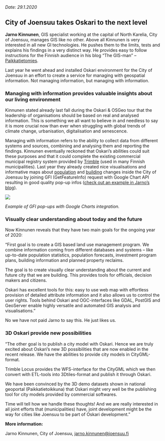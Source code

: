 *Date: 29.1.2020*

## City of Joensuu takes Oskari to the next level
**Jarno Kinnunen**, GIS specialist working at the capital of North Karelia, City of Joensuu, manages GIS like no other. 
Above all Kinnunen is very interested in all new GI technologies. He pushes them to the limits, tests and explains his findings in a very distinct way. He provides easy to follow instructions for the Finnish audience in his blog “The GIS-man” – [Paikkatietomies](https://www.paikkatietomies.fi/). 

Last year he went ahead and installed Oskari environment for the City of Joensuu in an effort to create a service for managing with geospatial information. Not managing information, but managing with information. 

### Managing with information provides valuable insights about our living environment

Kinnunen stated already last fall during the Oskari & OSGeo tour that the leadership of organisations should be based on real and analysed information. This is something we all want to believe in and needless to say it is more crucial now than ever when struggling with global trends of climate change, urbanisation, digitalisation and senescence.

Managing with information refers to the ability to collect data from different systems and sources, combining and analysing them and reporting the findings. Kinnunen eventually reckoned that Oskari’s abilities could suit these purposes and that it could complete the existing commercial municipal registry system provided by [Trimble](https://www.trimble.com/) (used in many Finnish municipalities). Last year they already created nice visualisations and informative maps about [population](https://oskari.joensuu.fi/?zoomLevel=8&coord=641888.7390984665_6944235.880752566&mapLayers=20+100+default,115+100+Muutos:%202014%20-%20nykyhetki&uuid=8c4d8671-cd00-41eb-992a-0aa6f21c463c&noSavedState=true&showIntro=false) and [building](https://oskari.joensuu.fi/?zoomLevel=8&coord=642621.2491746544_6944036.380971023&mapLayers=20+100+default,126+100+,129+100+,130+100+&uuid=8c4d8671-cd00-41eb-992a-0aa6f21c463c&noSavedState=true&showIntro=false) changes inside the City of Joensuu by joining GFI (GetFeatureInfo) request with Google Chart API resulting in good quality pop-up infos ([check out an example in Jarno’s blog](https://www.paikkatietomies.fi/webbikartta-oskari-karttapalvelun-avulla/)).

<img src="/images/gallery/joensuu.png" class="img-responsive"/>

*Example of GFI pop-ups with Google Charts integration.* 

### Visually clear understanding about today and the future

Now Kinnunen reveals that they have two main goals for the ongoing year of 2020:

“First goal is to create a GIS based land use management program. We combine information coming from different databases and systems – like up-to-date population statistics, population forecasts, investment program plans, building information and planned property reclaims.

The goal is to create visually clear understanding about the current and future city that we are building. This provides tools for officials, decision makers and citizens.

Oskari has excellent tools for this: easy to use web map with effortless provision of detailed attribute information and it also allows us to control the user rights. Tools behind Oskari and OGC-interfaces like GDAL, PostGIS and GeoServer enable highly versatile and automated GIS analysis and visualisations.”

No we have not paid Jarno to say this. He just likes us.

### 3D Oskari provide new possibilities
“The other goal is to publish a city model with Oskari. Hence we are truly excited about Oskari’s new 3D possibilities that are now enabled in the recent release. We have the abilities to provide city models in CityGML-format.

Trimble Locus provides the WFS-interface for the CityGML which we then convert with ETL-tools into 3Dtiles-format and publish it through Oskari.

We have been convinced by the 3D demo datasets shown in national geoportal (Paikkatietoikkuna) that Oskari might very well be the publishing tool for city models provided by commercial softwares.

Time will tell how we handle these thoughts! And we are really interested in all joint efforts that (municipalities) have, joint development might be the way for cities like Joensuu to be part of Oskari development.”

**More information:**

Jarno Kinnunen, City of Joensuu, jarno.kinnunen@joensuu.fi
